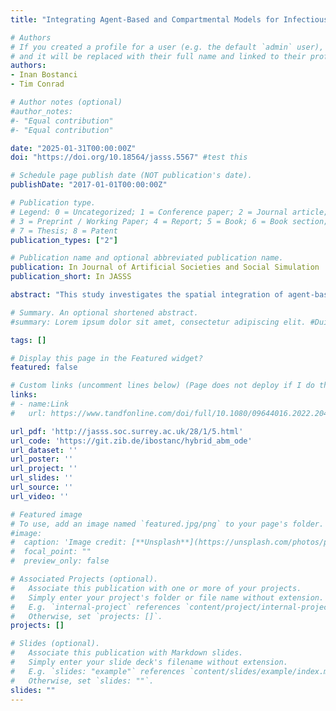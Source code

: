 ```yaml
---
title: "Integrating Agent-Based and Compartmental Models for Infectious Disease Modeling: A Novel Hybrid Approach"

# Authors
# If you created a profile for a user (e.g. the default `admin` user), write the username (folder name) here 
# and it will be replaced with their full name and linked to their profile.
authors:
- Inan Bostanci
- Tim Conrad

# Author notes (optional)
#author_notes:
#- "Equal contribution"
#- "Equal contribution"

date: "2025-01-31T00:00:00Z"
doi: "https://doi.org/10.18564/jasss.5567" #test this

# Schedule page publish date (NOT publication's date).
publishDate: "2017-01-01T00:00:00Z"

# Publication type.
# Legend: 0 = Uncategorized; 1 = Conference paper; 2 = Journal article;
# 3 = Preprint / Working Paper; 4 = Report; 5 = Book; 6 = Book section;
# 7 = Thesis; 8 = Patent
publication_types: ["2"]

# Publication name and optional abbreviated publication name.
publication: In Journal of Artificial Societies and Social Simulation
publication_short: In JASSS

abstract: "This study investigates the spatial integration of agent-based models (ABMs) and compartmental models for infectious disease modeling, presenting a novel hybrid approach and examining its implications. ABMs offer detailed insights by simulating interactions and decisions among individuals but are computationally expensive for large populations. Compartmental models capture population-level dynamics more efficiently but lack granular detail. We developed a hybrid model that aims to balance the granularity of ABMs with the computational efficiency of compartmental models, offering a more nuanced understanding of disease spread in diverse scenarios, including large populations. This model spatially couples discrete and continuous populations by integrating an ordinary differential equation model with a spatially explicit ABM. Our key objectives were to systematically assess the consistency of disease dynamics and the computational efficiency across various configurations. For this, we evaluated two experimental scenarios and varied the influence of each sub-model via spatial distribution. In the first, the ABM component modeled a homogeneous population; in the second, it simulated a heterogeneous population with landscape-driven movement. Results show that the hybrid model can significantly reduce computational costs but is sensitive to between-model differences, highlighting the importance of model equivalence in hybrid approaches. The code is available at: git.zib.de/ibostanc/hybrid_abm_ode."

# Summary. An optional shortened abstract.
#summary: Lorem ipsum dolor sit amet, consectetur adipiscing elit. #Duis posuere tellus ac convallis placerat. Proin tincidunt magna sed #ex sollicitudin condimentum.

tags: []

# Display this page in the Featured widget?
featured: false

# Custom links (uncomment lines below) (Page does not deploy if I do this)
links:
# - name:Link
#   url: https://www.tandfonline.com/doi/full/10.1080/09644016.2022.2048556

url_pdf: 'http://jasss.soc.surrey.ac.uk/28/1/5.html'
url_code: 'https://git.zib.de/ibostanc/hybrid_abm_ode'
url_dataset: ''
url_poster: ''
url_project: ''
url_slides: ''
url_source: ''
url_video: ''

# Featured image
# To use, add an image named `featured.jpg/png` to your page's folder. 
#image:
#  caption: 'Image credit: [**Unsplash**](https://unsplash.com/photos/pLCdAaMFLTE)'
#  focal_point: ""
#  preview_only: false

# Associated Projects (optional).
#   Associate this publication with one or more of your projects.
#   Simply enter your project's folder or file name without extension.
#   E.g. `internal-project` references `content/project/internal-project/index.md`.
#   Otherwise, set `projects: []`.
projects: []

# Slides (optional).
#   Associate this publication with Markdown slides.
#   Simply enter your slide deck's filename without extension.
#   E.g. `slides: "example"` references `content/slides/example/index.md`.
#   Otherwise, set `slides: ""`.
slides: ""
---
```



